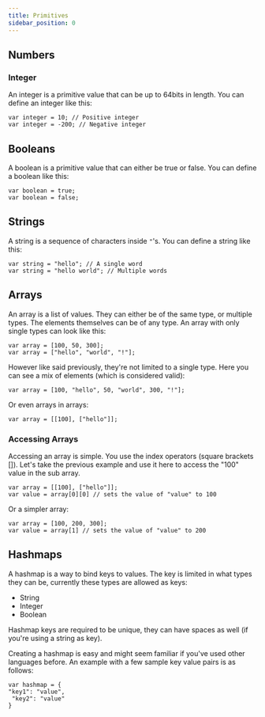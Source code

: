 ```yaml
---
title: Primitives
sidebar_position: 0
---
```


## Numbers

### Integer

An integer is a primitive value that can be up to 64bits in length. You can define an integer like this:

```
var integer = 10; // Positive integer
var integer = -200; // Negative integer
```

## Booleans

A boolean is a primitive value that can either be true or false. You can define a boolean like this:

```
var boolean = true;
var boolean = false;
```

## Strings

A string is a sequence of characters inside `"`'s. You can define a string like this:

```
var string = "hello"; // A single word
var string = "hello world"; // Multiple words
```

## Arrays

An array is a list of values. They can either be of the same type, or multiple types. The elements themselves can be of any type. An array with only single types can look like this:

```
var array = [100, 50, 300];
var array = ["hello", "world", "!"];
```

However like said previously, they're not limited to a single type. Here you can see a mix of elements (which is considered valid):

```
var array = [100, "hello", 50, "world", 300, "!"];
```

Or even arrays in arrays:

```
var array = [[100], ["hello"]];
```

### Accessing Arrays

Accessing an array is simple. You use the index operators (square brackets []). Let's take the previous example and use it here to access the "100" value in the sub array.

```
var array = [[100], ["hello"]];
var value = array[0][0] // sets the value of "value" to 100
```

Or a simpler array:

```
var array = [100, 200, 300];
var value = array[1] // sets the value of "value" to 200
```

## Hashmaps

A hashmap is a way to bind keys to values. The key is limited in what types they can be, currently these types are allowed as keys:

- String
- Integer
- Boolean

Hashmap keys are required to be unique, they can have spaces as well (if you're using a string as key).

Creating a hashmap is easy and might seem familiar if you've used other languages before. An example with a few sample key value pairs is as follows:

```
var hashmap = {
"key1": "value",
 "key2": "value"
}
```
